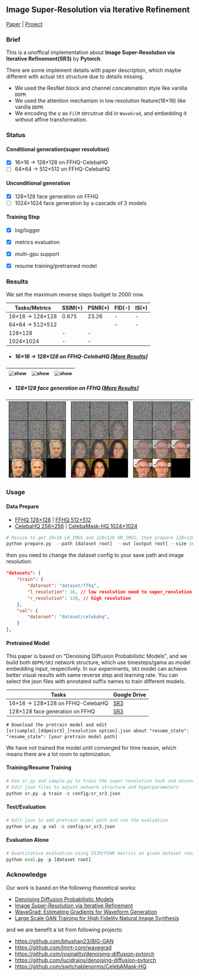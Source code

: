 ## Image Super-Resolution via Iterative Refinement

[Paper](https://arxiv.org/pdf/2104.07636.pdf ) |  [Project](https://iterative-refinement.github.io/ )



### Brief

This is a unoffical implementation about **Image Super-Resolution via Iterative Refinement(SR3)** by **Pytorch**.

There are some implement details with paper description, which maybe different with actual `SR3` structure due to details missing.

- We used the ResNet block and channel concatenation style like vanilla `DDPM`.
- We used the attention mechanism in low resolution feature(16×16) like vanilla `DDPM`.
- We encoding the $\gamma$ as `FilM` strcutrue did in `WaveGrad`, and embedding it without affine transformation.



### Status

#### Conditional generation(super resolution)

- [x] 16×16 -> 128×128 on FFHQ-CelebaHQ
- [ ] 64×64 -> 512×512 on FFHQ-CelebaHQ

#### Unconditional generation

- [x] 128×128 face generation on FFHQ
- [ ] 1024×1024 face generation by a cascade of 3 models

#### Training Step

- [x] log/logger
- [x] metrics evaluation
- [x] multi-gpu support
- [x] resume training/pretrained model



### Results

We set the maximum reverse steps budget to 2000 now.

| Tasks/Metrics        | SSIM(+) | PSNR(+) | FID(-)  | IS(+)   |
| -------------------- | ----------- | -------- | ---- | ---- |
| 16×16 -> 128×128 | 0.675       | 23.26    | - | - |
| 64×64 -> 512×512     |             |          | - | - |
| 128×128 | - | - | | |
| 1024×1024 | - | - |      |      |

- ##### 16×16 -> 128×128 on FFHQ-CelebaHQ [[More Results](https://drive.google.com/drive/folders/1Vk1lpHzbDf03nME5fV9a-lWzSh3kMK14?usp=sharing)]

| <img src="./misc/sr_process_16_128_0.png" alt="show" style="zoom:90%;" /> |  <img src="./misc/sr_process_16_128_1.png" alt="show" style="zoom:90%;" />    |   <img src="./misc/sr_process_16_128_2.png" alt="show" style="zoom:90%;" />   |
| ------------------------------------------------------------ | ---- | ---- |

- ##### 128×128 face generation on FFHQ [[More Results](https://drive.google.com/drive/folders/13AsjRwDw4wMmL0bK7wPd2rP7ds7eyAMh?usp=sharing)]

| <img src="./misc/sample_process_128_0.png" alt="show" style="zoom:90%;" /> |  <img src="./misc/sample_process_128_1.png" alt="show" style="zoom:90%;" />    |   <img src="./misc/sample_process_128_2.png" alt="show" style="zoom:90%;" />   |
| ------------------------------------------------------------ | ---- | ---- |



### Usage

#### Data Prepare

- [FFHQ 128×128](https://github.com/NVlabs/ffhq-dataset) | [FFHQ 512×512](https://www.kaggle.com/arnaud58/flickrfaceshq-dataset-ffhq)
- [CelebaHQ 256×256](https://www.kaggle.com/badasstechie/celebahq-resized-256x256) | [CelebaMask-HQ 1024×1024](https://drive.google.com/file/d/1badu11NqxGf6qM3PTTooQDJvQbejgbTv/view)

```python
# Resize to get 16×16 LR_IMGS and 128×128 HR_IMGS, then prepare 128×128 Fake SR_IMGS by bicubic interpolation
python prepare.py  --path [dataset root]  --out [output root] --size 16,128 -l
```

then you need to change the dataset config to your save path and image resolution: 

```json
"datasets": {
    "train": {
        "dataroot": "dataset/ffhq", 
        "l_resolution": 16, // low resolution need to super_resolution
        "r_resolution": 128, // high resolution
    },
    "val": {
        "dataroot": "dataset/celebahq",
    }
},
```

#### Pretrained Model

This paper is based on "Denoising Diffusion Probabilistic Models", and we build both `DDPM/SR3` network structure, which use timesteps/gama as model embedding input, respectively. In our experiments, `SR3` model can achieve better visual results with same reverse step and learning rate. You can select the json files with annotated suffix names to train different models.

| Tasks                             | Google Drive                                                 |
| --------------------------------- | ------------------------------------------------------------ |
| 16×16 -> 128×128 on FFHQ-CelebaHQ | [SR3](https://drive.google.com/drive/folders/12jh0K8XoM1FqpeByXvugHHAF3oAZ8KRu?usp=sharing) |
| 128×128 face generation on FFHQ   | [SR3](https://drive.google.com/drive/folders/1ldukMgLKAxE7qiKdFJlu-qubGlnW-982?usp=sharing) |

```
# Download the pretrain model and edit [sr|sample]_[ddpm|sr3]_[resolution option].json about "resume_state":
"resume_state": [your pretrain model path]
```

We have not trained the model until converged for time reason, which means there are a lot room to optimization.



#### Training/Resume Training

```python
# Use sr.py and sample.py to train the super resolution task and unconditional generation task, respectively.
# Edit json files to adjust network structure and hyperparameters
python sr.py -p train -c config/sr_sr3.json
```

#### Test/Evaluation

```python
# Edit json to add pretrain model path and run the evaluation 
python sr.py -p val -c config/sr_sr3.json
```

#### Evaluation Alone
```python
# Quantitative evaluation using SSIM/PSNR metrics on given dataset root
python eval.py -p [dataset root]
```



### Acknowledge

Our work is based on the following theoretical works:

- [Denoising Diffusion Probabilistic Models](https://arxiv.org/pdf/2006.11239.pdf)
- [Image Super-Resolution via Iterative Refinement](https://arxiv.org/pdf/2104.07636.pdf)
- [WaveGrad: Estimating Gradients for Waveform Generation](https://arxiv.org/abs/2009.00713)
- [Large Scale GAN Training for High Fidelity Natural Image Synthesis](https://arxiv.org/abs/1809.11096)

and we are benefit a lot from following projects:

- https://github.com/bhushan23/BIG-GAN
- https://github.com/lmnt-com/wavegrad
- https://github.com/rosinality/denoising-diffusion-pytorch
- https://github.com/lucidrains/denoising-diffusion-pytorch
- https://github.com/switchablenorms/CelebAMask-HQ



